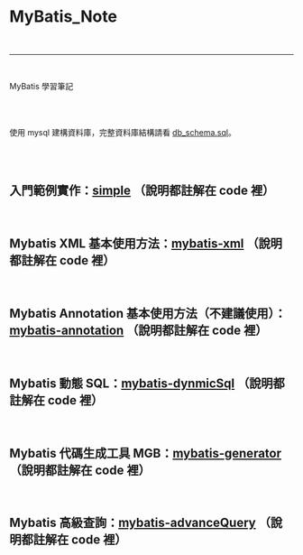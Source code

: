 # MyBatis_Note

<br>

--------------------------------

<br>

MyBatis 學習筆記

<br>
<br>

使用 mysql 建構資料庫，完整資料庫結構請看 [db_schema.sql](db_schema.sql)。

<br>
<br>

## 入門範例實作：[simple](simple) （說明都註解在 code 裡）

<br>

## Mybatis XML 基本使用方法：[mybatis-xml](mybatis-xml/README.md) （說明都註解在 code 裡）

<br>

## Mybatis Annotation 基本使用方法（不建議使用）：[mybatis-annotation](mybatis-annotation/README.md) （說明都註解在 code 裡）

<br>

## Mybatis 動態 SQL：[mybatis-dynmicSql](mybatis-dynmicSql/README.md) （說明都註解在 code 裡）

<br>

## Mybatis 代碼生成工具 __MGB__：[mybatis-generator](mybatis-generator/README.md) （說明都註解在 code 裡）

<br>

## Mybatis 高級查詢：[mybatis-advanceQuery](mybatis-advanceQuery/README.md) （說明都註解在 code 裡）



